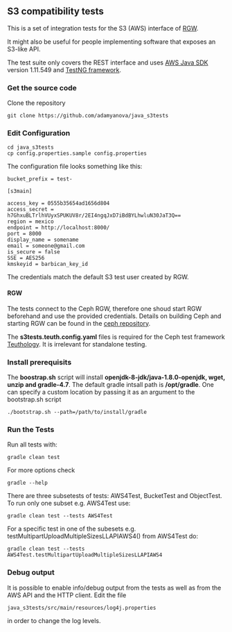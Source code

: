 
 ## S3 compatibility tests

This is a set of integration tests for the S3 (AWS) interface of [RGW](http://docs.ceph.com/docs/mimic/radosgw/). 

It might also be useful for people implementing software
that exposes an S3-like API.

The test suite only covers the REST interface and uses [AWS Java SDK ](https://aws.amazon.com/sdk-for-java/) version 1.11.549 and [TestNG framework](https://testng.org/).

### Get the source code

Clone the repository

	git clone https://github.com/adamyanova/java_s3tests

### Edit Configuration

	cd java_s3tests
	cp config.properties.sample config.properties

The configuration file looks something like this:

	bucket_prefix = test-
	
	[s3main]
	
	access_key = 0555b35654ad1656d804
	access_secret = h7GhxuBLTrlhVUyxSPUKUV8r/2EI4ngqJxD7iBdBYLhwluN30JaT3Q==
	region = mexico
	endpoint = http://localhost:8000/
	port = 8000
	display_name = somename
	email = someone@gmail.com
	is_secure = false
	SSE = AES256
	kmskeyid = barbican_key_id

The credentials match the default S3 test user created by RGW.

#### RGW

The tests connect to the Ceph RGW, therefore one shoud start RGW beforehand and use the provided credentials. Details on building Ceph and starting RGW can be found in the [ceph repository](https://github.com/ceph/ceph).

The **s3tests.teuth.config.yaml** files is required for the Ceph test framework [Teuthology](http://docs.ceph.com/teuthology/docs/README.html). 
It is irrelevant for standalone testing.


### Install prerequisits
The **boostrap.sh** script will install **openjdk-8-jdk/java-1.8.0-openjdk, wget, unzip and gradle-4.7**. 
The default gradle intsall path is **/opt/gradle**. One can specify a custom location by passing it as an argument to the bootstrap.sh script

	./bootstrap.sh --path=/path/to/install/gradle

### Run the Tests
Run all tests with:

	gradle clean test

For more options check 

	gradle --help

There are three subsetests of tests: AWS4Test, BucketTest and ObjectTest. To run only one subset e.g. AWS4Test use:
	
	gradle clean test --tests AWS4Test

For a specific test in one of the subesets e.g. testMultipartUploadMultipleSizesLLAPIAWS4() from AWS4Test do:

	gradle clean test --tests AWS4Test.testMultipartUploadMultipleSizesLLAPIAWS4

### Debug output
It is possible to enable info/debug output from the tests as well as from the AWS API and the HTTP client. 
Edit the file 

	java_s3tests/src/main/resources/log4j.properties

in order to change the log levels.

